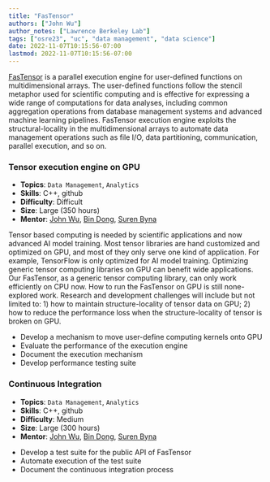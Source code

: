 ```yaml
---
title: "FasTensor"
authors: ["John Wu"]
author_notes: ["Lawrence Berkeley Lab"]
tags: ["osre23", "uc", "data management", "data science"]
date: 2022-11-07T10:15:56-07:00
lastmod: 2022-11-07T10:15:56-07:00
---
```


[FasTensor](https://sdm.lbl.gov/fastensor/) is a parallel execution engine for user-defined functions on multidimensional arrays.  The user-defined functions follow the stencil metaphor used for scientific computing and is effective for expressing a wide range of computations for data analyses, including common aggregation operations from database management systems and advanced machine learning pipelines.  FasTensor execution engine exploits the structural-locality in the multidimensional arrays to automate data management operations such as file I/O, data partitioning, communication, parallel execution, and so on.

### Tensor execution engine on GPU

  * **Topics**: `Data Management`, `Analytics`
  * **Skills**:   C++, github
  * **Difficulty**: Difficult
  * **Size**: Large (350 hours)
  * **Mentor**: [John Wu](mailto:kwu@lbl.gov), [Bin Dong](mailto:dbin@lbl.gov), [Suren Byna](mailto:sbyna@lbl.gov)

Tensor based computing is needed by scientific applications and now advanced AI model training. Most tensor libraries are hand customized and optimized on GPU,  and most of  they only serve one kind of application. For example, TensorFlow is only optimized for AI model training.  Optimizing generic tensor computing libraries on GPU can benefit wide applications. Our FasTensor,  as a generic tensor computing library, can only work efficiently on CPU now.  How to run the FasTensor on GPU is still none-explored work. Research and development challenges will include but not limited to: 1) how to maintain structure-locality of tensor data on GPU; 2) how to reduce the performance loss when the structure-locality of tensor is broken on GPU.
  
- Develop a mechanism to move user-define computing kernels onto GPU
- Evaluate the performance of the execution engine
- Document the execution mechanism
- Develop performance testing suite

### Continuous Integration

  * **Topics**: `Data Management`, `Analytics`
  * **Skills**:   C++, github
  * **Difficulty**: Medium
  * **Size**: Large (300 hours)
  * **Mentor**: [John Wu](mailto:kwu@lbl.gov), [Bin Dong](mailto:dbin@lbl.gov), [Suren Byna](mailto:sbyna@lbl.gov)

- Develop a test suite for the public API of FasTensor
- Automate execution of the test suite
- Document the continuous integration process
